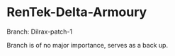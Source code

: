 # RenTek-Delta-Armoury 
 Branch: Dilrax-patch-1

Branch is of no major importance, serves as a back up.

